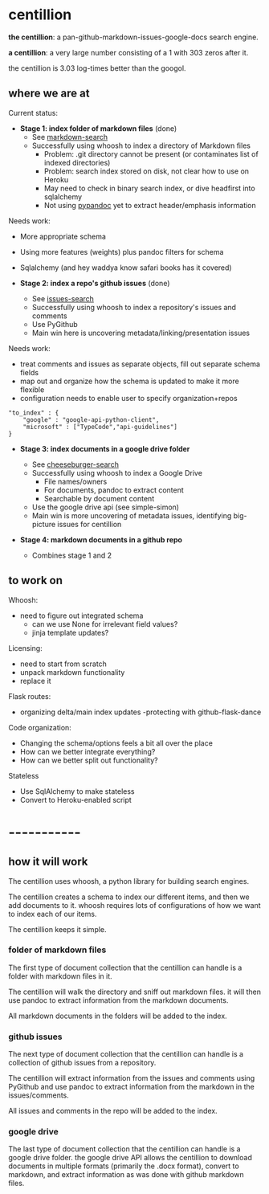 # centillion

**the centillion**: a pan-github-markdown-issues-google-docs search engine.

**a centillion**: a very large number consisting of a 1 with 303 zeros after it.

the centillion is 3.03 log-times better than the googol.

## where we are at

Current status:

* **Stage 1: index folder of markdown files** (done)
    * See [markdown-search](https://git.charlesreid1.com/charlesreid1/markdown-search.git)
    * Successfully using whoosh to index a directory of Markdown files
        * Problem: .git directory cannot be present (or contaminates list of
          indexed directories)
        * Problem: search index stored on disk, not clear how to use on Heroku
        * May need to check in binary search index, or dive headfirst into
          sqlalchemy
        * Not using [pypandoc](https://github.com/bebraw/pypandoc) yet to extract 
          header/emphasis information

Needs work:

* More appropriate schema
* Using more features (weights) plus pandoc filters for schema
* Sqlalchemy (and hey waddya know safari books has it covered)


* **Stage 2: index a repo's github issues** (done)
    * See [issues-search](https://git.charlesreid1.com/charlesreid1/issues-search.git)
    * Successfully using whoosh to index a repository's issues and comments
    * Use PyGithub
    * Main win here is uncovering metadata/linking/presentation issues

Needs work:
- treat comments and issues as separate objects, fill out separate schema fields
- map out and organize how the schema is updated to make it more flexible
- configuration needs to enable user to specify organization+repos

```
"to_index" : {
    "google" : "google-api-python-client",
    "microsoft" : ["TypeCode","api-guidelines"]
}
```


* **Stage 3: index documents in a google drive folder**
    * See [cheeseburger-search](https://git.charlesreid1.com/charlesreid1/cheeseburger-search.git) 
    * Successfully using whoosh to index a Google Drive
        * File names/owners
        * For documents, pandoc to extract content
        * Searchable by document content
    * Use the google drive api (see simple-simon)
    * Main win is more uncovering of metadata issues, identifying
      big-picture issues for centillion


* **Stage 4: markdown documents in a github repo**
    * Combines stage 1 and 2


## to work on

Whoosh:
- need to figure out integrated schema
    - can we use None for irrelevant field values?
    - jinja template updates?

Licensing:
- need to start from scratch
- unpack markdown functionality
- replace it

Flask routes:
- organizing delta/main index updates
-protecting with github-flask-dance

Code organization:
- Changing the schema/options feels a bit all over the place
- How can we better integrate everything?
- How can we better split out functionality?

Stateless
- Use SqlAlchemy to make stateless
- Convert to Heroku-enabled script



# -----------





## how it will work

The centillion uses whoosh, a python library for building
search engines. 

The centillion creates a schema to index our different items,
and then we add documents to it. whoosh requires lots of
configurations of how we want to index each of our items.

The centillion keeps it simple.


### folder of markdown files

The first type of document collection that the centillion
can handle is a folder with markdown files in it.

The centillion will walk the directory and sniff out
markdown files. it will then use pandoc to extract information
from the markdown documents. 

All markdown documents in the folders will be added to
the index.


### github issues

The next type of document collection that the centillion
can handle is a collection of github issues from a 
repository.

The centillion will extract information from the 
issues and comments using PyGithub and use pandoc
to extract information from the markdown in the
issues/comments.

All issues and comments in the repo will be added to
the index.


### google drive

The last type of document collection that the centillion
can handle is a google drive folder. the google drive
API allows the centillion to download documents in multiple
formats (primarily the .docx format), convert to markdown,
and extract information as was done with github
markdown files.

